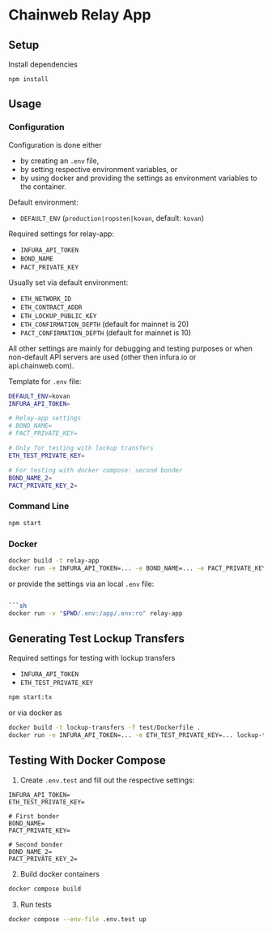 # Chainweb Relay App

## Setup

Install dependencies

```
npm install
```

## Usage

### Configuration

Configuration is done either

*   by creating an `.env` file,
*   by setting respective environment variables, or
*   by using docker and providing the settings as environment variables to
    the container.

Default environment:

*   `DEFAULT_ENV` (`production|ropsten|kovan`, default: `kovan`)

Required settings for relay-app:

*   `INFURA_API_TOKEN`
*   `BOND_NAME`
*   `PACT_PRIVATE_KEY`

Usually set via default environment:

*   `ETH_NETWORK_ID`
*   `ETH_CONTRACT_ADDR`
*   `ETH_LOCKUP_PUBLIC_KEY`
*   `ETH_CONFIRMATION_DEPTH` (default for mainnet is 20)
*   `PACT_CONFIRMATION_DEPTH` (default for mainnet is 10)

All other settings are mainly for debugging and testing purposes or when
non-default API servers are used (other then infura.io or api.chainweb.com).

Template for `.env` file:

```sh
DEFAULT_ENV=kovan
INFURA_API_TOKEN=

# Relay-app settings
# BOND_NAME=
# PACT_PRIVATE_KEY=

# Only for testing with lockup transfers
ETH_TEST_PRIVATE_KEY=

# For testing with docker compose: second bonder
BOND_NAME_2=
PACT_PRIVATE_KEY_2=
```

### Command Line

```sh
npm start
```

### Docker

```sh
docker build -t relay-app
docker run -e INFURA_API_TOKEN=... -e BOND_NAME=... -e PACT_PRIVATE_KEY=... relay-app
```

or provide the settings via an local `.env` file:

```sh

```sh
docker run -v "$PWD/.env:/app/.env:ro" relay-app
```

## Generating Test Lockup Transfers

Required settings for testing with lockup transfers

*   `INFURA_API_TOKEN`
*   `ETH_TEST_PRIVATE_KEY`

```sh
npm start:tx
```

or via docker as

```sh
docker build -t lockup-transfers -f test/Dockerfile .
docker run -e INFURA_API_TOKEN=... -e ETH_TEST_PRIVATE_KEY=... lockup-transfers
```

## Testing With Docker Compose

1. Create `.env.test` and fill out the respective settings:

```
INFURA_API_TOKEN=
ETH_TEST_PRIVATE_KEY=

# First bonder
BOND_NAME=
PACT_PRIVATE_KEY=

# Second bonder
BOND_NAME_2=
PACT_PRIVATE_KEY_2=
```

2. Build docker containers

```sh
docker compose build
```

3. Run tests

```sh
docker compose --env-file .env.test up
```
